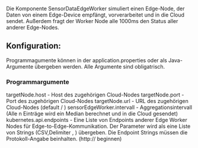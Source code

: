 Die Komponente SensorDataEdgeWorker simuliert einen Edge-Node, der Daten von einem Edge-Device empfängt, vorverarbeitet und in die Cloud sendet. Außerdem fragt der Worker Node alle 1000ms den Status aller anderer Edge-Nodes. 
 
<h2> Konfiguration: </h2>
  Programmagumente können in der application.properties oder als Java-Argumente übergeben werden.
  Alle Argumente sind obligatrisch.
  
  <h3>Programmargumente</h3>
  targetNode.host - Host des zugehörigen Cloud-Nodes
  targetNode.port - Port des zugehörigen Cloud-Nodes 
  targetNode.url  - URL des zugehörigen Cloud-Nodes (default / )
  sensorEdgeWorker.intervall - Aggregationsintervall (Alle n Einträge wird ein Median berechnet und in die Cloud gesendet)
  kubernetes.api.endpoints - Eine Liste von Endpoints anderer Edge Worker Nodes für Edge-to-Edge-Kommunikation. Der Parameter wird als eine Liste von Strings (CSV,Delimiter , ) übergeben.
  Die Endpoint Strings müssen die Protokoll-Angabe beinhalten. (http:// beginnen)
  
